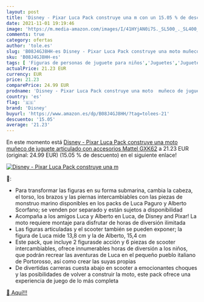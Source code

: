 ```yaml
---
layout: post
title: 'Disney - Pixar Luca Pack construye una m con un 15.05 % de descuento'
date: 2021-11-01 19:19:46
image: 'https://m.media-amazon.com/images/I/41HYjAN0i7S._SL500_._SL400_.jpg'
comments: true
category: ofertas
author: 'tole.es'
slug: 'B08J4GJ8HH-es Disney - Pixar Luca Pack construye una moto muñeco de...'
sku: 'B08J4GJ8HH-es'
tags: [ 'Figuras de personas de juguete para niños','Juguetes','Juguetes y juegos','Muñecos y figuras','disney','mattel', ]
actualPrice: 21.23 EUR
currency: EUR
price: 21.23
comparePrice: 24.99 EUR
prodname: 'Disney - Pixar Luca Pack construye una moto  muñeco de juguete articulado con accesorios Mattel GXK62'
country: 'es'
flag: '🇪🇸'
brand: 'Disney'
buyurl: 'https://www.amazon.es/dp/B08J4GJ8HH/?tag=tolees-21'
descuento: '15.05'
average: '21.23'
---
```


En este momento está [Disney - Pixar Luca Pack construye una moto  muñeco de juguete articulado con accesorios Mattel GXK62](https://www.amazon.es/dp/B08J4GJ8HH/?tag=tolees-21) a 21.23 EUR (original: 24.99 EUR) (15.05 %  de descuento) en el siguiente enlace!

[![Disney - Pixar Luca Pack construye una m](https://m.media-amazon.com/images/I/41HYjAN0i7S._SL500_._SL400_.jpg)](https://www.amazon.es/dp/B08J4GJ8HH/?tag=tolees-21)

🔎:

- Para transformar las figuras en su forma submarina, cambia la cabeza, el torso, los brazos y las piernas intercambiables con las piezas de monstruo marino disponibles en los packs de Luca Paguro y Alberto Scorfano; se venden por separado y están sujetos a disponibilidad
- Acompaña a los amigos Luca y Alberto en Luca, de Disney and Pixar! La moto requiere montaje para disfrutar de horas de diversión ilimitada
- Las figuras articuladas y el scooter también se pueden exponer; la figura de Luca mide 13,8 cm y la de Alberto, 15,4 cm
- Este pack, que incluye 2 figuras​de acción y 6 piezas de scooter intercambiables, ofrece innumerables horas de diversión a los niños, que podrán recrear las aventuras de Luca en el pequeño pueblo italiano de Portorosso, así como crear las suyas propias
- De divertidas carreras cuesta abajo en scooter a emocionantes choques y las posibilidades de volver a construir la moto, este pack ofrece una experiencia de juego de lo más completa

[🛒 Aquí!!!](https://www.amazon.es/dp/B08J4GJ8HH/?tag=tolees-21)
